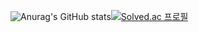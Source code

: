 
![Anurag's GitHub stats](https://github-readme-stats.vercel.app/api?username=vcho1958&show_icons=true&theme=radical)[![Solved.ac
프로필](http://mazassumnida.wtf/api/v2/generate_badge?boj=vcho1958)](https://solved.ac/vcho1958)




<!--
**vcho1958/vcho1958** is a ✨ _special_ ✨ repository because its `README.md` (this file) appears on your GitHub profile.

Here are some ideas to get you started:

- 🔭 I’m currently working on ...
- 🌱 I’m currently learning ...
- 👯 I’m looking to collaborate on ...
- 🤔 I’m looking for help with ...
- 💬 Ask me about ...
- 📫 How to reach me: ...
- 😄 Pronouns: ...
- ⚡ Fun fact: ...
-->
